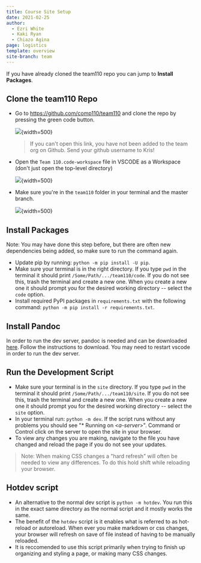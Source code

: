```yaml
---
title: Course Site Setup
date: 2021-02-25
author:
  - Ezri White
  - Kaki Ryan
  - Chiazo Agina
page: logistics
template: overview
site-branch: team
---
```


If you have already cloned the team110 repo you can jump to **Install Packages**.

## Clone the team110 Repo

- Go to <https://github.com/comp110/team110> and clone the repo by pressing the green code button.

  ![](/static/team/repo-instructions/step_1.png){width=500}

  > If you can't open this link, you have not been added to the team org on Github. Send your github username to Kris!

- Open the `Team 110.code-workspace` file in VSCODE as a Workspace (don't just open the top-level directory)

  ![](/static/team/repo-instructions/step_2.png){width=500}

- Make sure you're in the `team110` folder in your terminal and the master branch.

  ![](/static/team/repo-instructions/step_3.png){width=500}

## Install Packages

Note: You may have done this step before, but there are often new dependencies being added, so make sure to run the command again.

- Update pip by running: `python -m pip install -U pip`.
- Make sure your terminal is in the right directory. If you type `pwd` in the terminal it should print `/Some/Path/.../team110/code`. If you do not see this, trash the terminal and create a new one. When you create a new one it should prompt you for the desired working directory -- select the `code` option.
- Install required PyPI packages in `requirements.txt` with the following command: `python -m pip install -r requirements.txt`.

## Install Pandoc

In order to run the dev server, pandoc is needed and can be downloaded [here](https://pandoc.org/installing.html). Follow the instructions to download. You may need to restart vscode in order to run the dev server.

## Run the Development Script

- Make sure your terminal is in the `site` directory. If you type `pwd` in the terminal it should print `/Some/Path/.../team110/site`. If you do not see this, trash the terminal and create a new one. When you create a new one it should prompt you for the desired working directory -- select the `site` option.
- In your terminal run: `python -m dev`. If the script runs without any problems you should see "\* Running on <_a-server_>". Command or Control click on the server to open the site in your browser.
- To view any changes you are making, navigate to the file you have changed and reload the page if you do not see your updates.

> Note: When making CSS changes a "hard refresh" will often be needed to view any differences. To do this hold shift while reloading your browser.

## Hotdev script

- An alternative to the normal dev script is `python -m hotdev`. You run this in the exact same directory as the normal script and it mostly works the same.
- The benefit of the `hotdev` script is it enables what is referred to as hot-reload or autoreload. When ever you make markdown or css changes, your browser will refresh on save of file instead of having to be manually reloaded.
- It is reccomended to use this script primarily when trying to finish up organizing and styling a page, or making many CSS changes.
